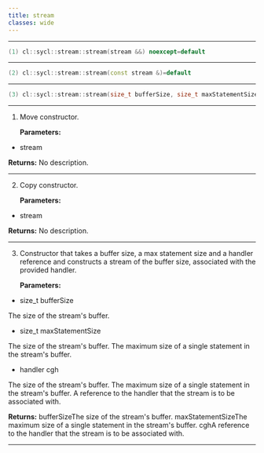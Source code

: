 ```yaml
---
title: stream
classes: wide
---
```



---

```cpp
(1) cl::sycl::stream::stream(stream &&) noexcept=default
```

---

```cpp
(2) cl::sycl::stream::stream(const stream &)=default
```

---

```cpp
(3) cl::sycl::stream::stream(size_t bufferSize, size_t maxStatementSize, handler &cgh)
```

---

1. Move constructor. 

   **Parameters:**

  * stream 

   

   **Returns:** No description.

---

2. Copy constructor. 

   **Parameters:**

  * stream 

   

   **Returns:** No description.

---

3. Constructor that takes a buffer size, a max statement size and a handler reference and constructs a stream of the buffer size, associated with the provided handler. 

   **Parameters:**

  * size_t bufferSize

   The size of the stream's buffer. 

  * size_t maxStatementSize

   The size of the stream's buffer. The maximum size of a single statement in the stream's buffer. 

  * handler cgh

   The size of the stream's buffer. The maximum size of a single statement in the stream's buffer. A reference to the handler that the stream is to be associated with. 

   **Returns:** bufferSizeThe size of the stream's buffer. maxStatementSizeThe maximum size of a single statement in the stream's buffer. cghA reference to the handler that the stream is to be associated with. 

---

